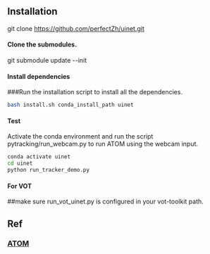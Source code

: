 

## Installation
git clone https://github.com/perfectZh/uinet.git
#### Clone the submodules.  
git submodule update --init    
#### Install dependencies
###Run the installation script to install all the dependencies.
```bash
bash install.sh conda_install_path uinet
```  


#### Test
Activate the conda environment and run the script pytracking/run_webcam.py to run ATOM using the webcam input.  
```bash
conda activate uinet
cd uinet
python run_tracker_demo.py 
```  
#### For VOT
##make sure run_vot_uinet.py is configured in your vot-toolkit path.


## Ref
### [ATOM](https://arxiv.org/pdf/1811.07628.pdf)

